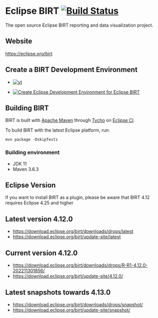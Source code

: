 # Eclipse BIRT [![Build Status](https://github.com/eclipse/birt/workflows/CI/badge.svg)](https://github.com/eclipse/birt/actions)
The open source Eclipse BIRT reporting and data visualization project. 

## Website
https://eclipse.org/birt  

## Create a BIRT Development Environment
* [![yt](https://user-images.githubusercontent.com/180969/143874274-9221c016-846b-4e60-8e06-7f90cb72fc8f.png)](https://www.youtube.com/watch?v=FqfrG2I0AIw)

* [![Create Eclipse Development Environment for Eclipse BIRT](https://download.eclipse.org/oomph/www/setups/svg/birt.svg)](https://www.eclipse.org/setups/installer/?url=https://raw.githubusercontent.com/eclipse/birt/master/build/org.eclipse.birt.releng/BIRTConfiguration.setup&show=true "Click to open Eclipse-Installer Auto Launch or drag into your running installer")

## Building BIRT
BIRT is built with [Apache Maven](http://maven.apache.org) through [Tycho](https://github.com/eclipse/tycho) on [Eclipse CI](https://ci.eclipse.org/birt).

To build BIRT with the latest Eclipse platform, run:

    mvn package -DskipTests 
    
### Building environment
* JDK 11
* Maven 3.6.3

## Eclipse Version
If you want to install BIRT as a plugin, please be aware that BIRT 4.12 requires Eclipse 4.25 and higher

## Latest version 4.12.0
* https://download.eclipse.org/birt/downloads/drops/latest
* https://download.eclipse.org/birt/update-site/latest

## Current version 4.12.0
* https://download.eclipse.org/birt/downloads/drops/R-R1-4.12.0-202211301856/
* https://download.eclipse.org/birt/update-site/4.12.0/

## Latest snapshots towards 4.13.0
* https://download.eclipse.org/birt/downloads/drops/snapshot/
* https://download.eclipse.org/birt/update-site/snapshot/

